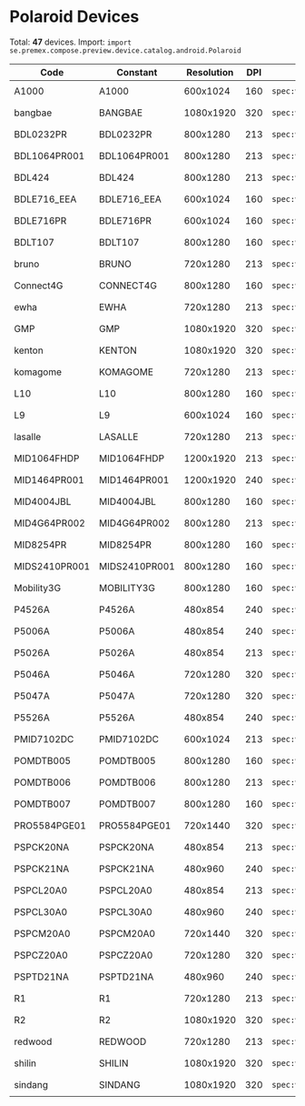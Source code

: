 # Polaroid Devices

Total: **47** devices. Import: `import se.premex.compose.preview.device.catalog.android.Polaroid`

| Code | Constant | Resolution | DPI | Compose Spec | Preview Usage |
|------|----------|------------|-----|-------------|---------------|
| A1000 | A1000 | 600x1024 | 160 | `spec:width=600px,height=1024px,dpi=160` | `@Preview(device = Polaroid.A1000)` |
| bangbae | BANGBAE | 1080x1920 | 320 | `spec:width=1080px,height=1920px,dpi=320` | `@Preview(device = Polaroid.BANGBAE)` |
| BDL0232PR | BDL0232PR | 800x1280 | 213 | `spec:width=800px,height=1280px,dpi=213` | `@Preview(device = Polaroid.BDL0232PR)` |
| BDL1064PR001 | BDL1064PR001 | 800x1280 | 213 | `spec:width=800px,height=1280px,dpi=213` | `@Preview(device = Polaroid.BDL1064PR001)` |
| BDL424 | BDL424 | 800x1280 | 213 | `spec:width=800px,height=1280px,dpi=213` | `@Preview(device = Polaroid.BDL424)` |
| BDLE716_EEA | BDLE716_EEA | 600x1024 | 160 | `spec:width=600px,height=1024px,dpi=160` | `@Preview(device = Polaroid.BDLE716_EEA)` |
| BDLE716PR | BDLE716PR | 600x1024 | 160 | `spec:width=600px,height=1024px,dpi=160` | `@Preview(device = Polaroid.BDLE716PR)` |
| BDLT107 | BDLT107 | 800x1280 | 160 | `spec:width=800px,height=1280px,dpi=160` | `@Preview(device = Polaroid.BDLT107)` |
| bruno | BRUNO | 720x1280 | 213 | `spec:width=720px,height=1280px,dpi=213` | `@Preview(device = Polaroid.BRUNO)` |
| Connect4G | CONNECT4G | 800x1280 | 160 | `spec:width=800px,height=1280px,dpi=160` | `@Preview(device = Polaroid.CONNECT4G)` |
| ewha | EWHA | 720x1280 | 213 | `spec:width=720px,height=1280px,dpi=213` | `@Preview(device = Polaroid.EWHA)` |
| GMP | GMP | 1080x1920 | 320 | `spec:width=1080px,height=1920px,dpi=320` | `@Preview(device = Polaroid.GMP)` |
| kenton | KENTON | 1080x1920 | 320 | `spec:width=1080px,height=1920px,dpi=320` | `@Preview(device = Polaroid.KENTON)` |
| komagome | KOMAGOME | 720x1280 | 213 | `spec:width=720px,height=1280px,dpi=213` | `@Preview(device = Polaroid.KOMAGOME)` |
| L10 | L10 | 800x1280 | 160 | `spec:width=800px,height=1280px,dpi=160` | `@Preview(device = Polaroid.L10)` |
| L9 | L9 | 600x1024 | 160 | `spec:width=600px,height=1024px,dpi=160` | `@Preview(device = Polaroid.L9)` |
| lasalle | LASALLE | 720x1280 | 213 | `spec:width=720px,height=1280px,dpi=213` | `@Preview(device = Polaroid.LASALLE)` |
| MID1064FHDP | MID1064FHDP | 1200x1920 | 213 | `spec:width=1200px,height=1920px,dpi=213` | `@Preview(device = Polaroid.MID1064FHDP)` |
| MID1464PR001 | MID1464PR001 | 1200x1920 | 240 | `spec:width=1200px,height=1920px,dpi=240` | `@Preview(device = Polaroid.MID1464PR001)` |
| MID4004JBL | MID4004JBL | 800x1280 | 160 | `spec:width=800px,height=1280px,dpi=160` | `@Preview(device = Polaroid.MID4004JBL)` |
| MID4G64PR002 | MID4G64PR002 | 800x1280 | 213 | `spec:width=800px,height=1280px,dpi=213` | `@Preview(device = Polaroid.MID4G64PR002)` |
| MID8254PR | MID8254PR | 800x1280 | 160 | `spec:width=800px,height=1280px,dpi=160` | `@Preview(device = Polaroid.MID8254PR)` |
| MIDS2410PR001 | MIDS2410PR001 | 800x1280 | 160 | `spec:width=800px,height=1280px,dpi=160` | `@Preview(device = Polaroid.MIDS2410PR001)` |
| Mobility3G | MOBILITY3G | 800x1280 | 160 | `spec:width=800px,height=1280px,dpi=160` | `@Preview(device = Polaroid.MOBILITY3G)` |
| P4526A | P4526A | 480x854 | 240 | `spec:width=480px,height=854px,dpi=240` | `@Preview(device = Polaroid.P4526A)` |
| P5006A | P5006A | 480x854 | 240 | `spec:width=480px,height=854px,dpi=240` | `@Preview(device = Polaroid.P5006A)` |
| P5026A | P5026A | 480x854 | 213 | `spec:width=480px,height=854px,dpi=213` | `@Preview(device = Polaroid.P5026A)` |
| P5046A | P5046A | 720x1280 | 320 | `spec:width=720px,height=1280px,dpi=320` | `@Preview(device = Polaroid.P5046A)` |
| P5047A | P5047A | 720x1280 | 320 | `spec:width=720px,height=1280px,dpi=320` | `@Preview(device = Polaroid.P5047A)` |
| P5526A | P5526A | 480x854 | 240 | `spec:width=480px,height=854px,dpi=240` | `@Preview(device = Polaroid.P5526A)` |
| PMID7102DC | PMID7102DC | 600x1024 | 213 | `spec:width=600px,height=1024px,dpi=213` | `@Preview(device = Polaroid.PMID7102DC)` |
| POMDTB005 | POMDTB005 | 800x1280 | 160 | `spec:width=800px,height=1280px,dpi=160` | `@Preview(device = Polaroid.POMDTB005)` |
| POMDTB006 | POMDTB006 | 800x1280 | 213 | `spec:width=800px,height=1280px,dpi=213` | `@Preview(device = Polaroid.POMDTB006)` |
| POMDTB007 | POMDTB007 | 800x1280 | 160 | `spec:width=800px,height=1280px,dpi=160` | `@Preview(device = Polaroid.POMDTB007)` |
| PRO5584PGE01 | PRO5584PGE01 | 720x1440 | 320 | `spec:width=720px,height=1440px,dpi=320` | `@Preview(device = Polaroid.PRO5584PGE01)` |
| PSPCK20NA | PSPCK20NA | 480x854 | 213 | `spec:width=480px,height=854px,dpi=213` | `@Preview(device = Polaroid.PSPCK20NA)` |
| PSPCK21NA | PSPCK21NA | 480x960 | 240 | `spec:width=480px,height=960px,dpi=240` | `@Preview(device = Polaroid.PSPCK21NA)` |
| PSPCL20A0 | PSPCL20A0 | 480x854 | 213 | `spec:width=480px,height=854px,dpi=213` | `@Preview(device = Polaroid.PSPCL20A0)` |
| PSPCL30A0 | PSPCL30A0 | 480x960 | 240 | `spec:width=480px,height=960px,dpi=240` | `@Preview(device = Polaroid.PSPCL30A0)` |
| PSPCM20A0 | PSPCM20A0 | 720x1440 | 320 | `spec:width=720px,height=1440px,dpi=320` | `@Preview(device = Polaroid.PSPCM20A0)` |
| PSPCZ20A0 | PSPCZ20A0 | 720x1280 | 320 | `spec:width=720px,height=1280px,dpi=320` | `@Preview(device = Polaroid.PSPCZ20A0)` |
| PSPTD21NA | PSPTD21NA | 480x960 | 240 | `spec:width=480px,height=960px,dpi=240` | `@Preview(device = Polaroid.PSPTD21NA)` |
| R1 | R1 | 720x1280 | 213 | `spec:width=720px,height=1280px,dpi=213` | `@Preview(device = Polaroid.R1)` |
| R2 | R2 | 1080x1920 | 320 | `spec:width=1080px,height=1920px,dpi=320` | `@Preview(device = Polaroid.R2)` |
| redwood | REDWOOD | 720x1280 | 213 | `spec:width=720px,height=1280px,dpi=213` | `@Preview(device = Polaroid.REDWOOD)` |
| shilin | SHILIN | 1080x1920 | 320 | `spec:width=1080px,height=1920px,dpi=320` | `@Preview(device = Polaroid.SHILIN)` |
| sindang | SINDANG | 1080x1920 | 320 | `spec:width=1080px,height=1920px,dpi=320` | `@Preview(device = Polaroid.SINDANG)` |

<!-- Generated automatically. Do not edit manually. -->
